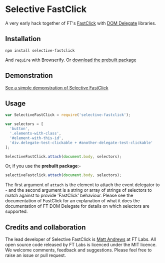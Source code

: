 # Selective FastClick

A very early hack together of FT's [FastClick](http://github.com/ftlabs/fastclick) with [DOM Delegate](http://github.com/ftlabs/ftdomdelegate) libraries.

## Installation

```
npm install selective-fastclick
```

And `require` with Browserify. Or [download the prebuilt package](http://wzrd.in/standalone/selective-fastclick@latest)

## Demonstration

[See a simple demonstration of Selective FastClick](http://matthew-andrews.github.io/selective-fastclick/examples/demo.html)

## Usage

```js
var SelectiveFastClick = require('selective-fastclick');

var selectors = [
  'button',
  '.elements-with-class',
  '#element-with-this-id',
  'div.delegate-test-clickable + #another-delegate-test-clickable'
];

SelectiveFastClick.attach(document.body, selectors);
```

Or, if you use the **prebuilt package**:-

```js
selectiveFastclick.attach(document.body, selectors);
```

The first argument of `attach` is the element to attach the event delegator to - and the second argument is a string or array of strings of selectors to match against to provide 'FastClick' behaviour.  Please see the documentation of FastClick for an explanation of what it does the documentation of FT DOM Delegate for details on which selectors are supported.

## Credits and collaboration ##

The lead developer of Selective FastClick is [Matt Andrews](http://twitter.com/andrewsmatt) at FT Labs. All open source code released by FT Labs is licenced under the MIT licence. We welcome comments, feedback and suggestions.  Please feel free to raise an issue or pull request.
